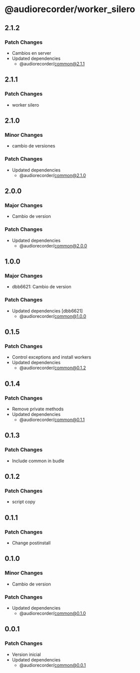 # @audiorecorder/worker_silero

## 2.1.2

### Patch Changes

- Cambios en server
- Updated dependencies
  - @audiorecorder/common@2.1.1

## 2.1.1

### Patch Changes

- worker silero

## 2.1.0

### Minor Changes

- cambio de versiones

### Patch Changes

- Updated dependencies
  - @audiorecorder/common@2.1.0

## 2.0.0

### Major Changes

- Cambio de version

### Patch Changes

- Updated dependencies
  - @audiorecorder/common@2.0.0

## 1.0.0

### Major Changes

- dbb6621: Cambio de version

### Patch Changes

- Updated dependencies [dbb6621]
  - @audiorecorder/common@1.0.0

## 0.1.5

### Patch Changes

- Control exceptions and install workers
- Updated dependencies
  - @audiorecorder/common@0.1.2

## 0.1.4

### Patch Changes

- Remove private methods
- Updated dependencies
  - @audiorecorder/common@0.1.1

## 0.1.3

### Patch Changes

- Include common in budle

## 0.1.2

### Patch Changes

- script copy

## 0.1.1

### Patch Changes

- Change postinstall

## 0.1.0

### Minor Changes

- Cambio de version

### Patch Changes

- Updated dependencies
  - @audiorecorder/common@0.1.0

## 0.0.1

### Patch Changes

- Version inicial
- Updated dependencies
  - @audiorecorder/common@0.0.1
